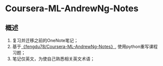 # Coursera-ML-AndrewNg-Notes

## 概述

1. 复习并迁移之前的OneNote笔记；
2. 基于[《fengdu78/Coursera-ML-AndrewNg-Notes》](https://github.com/fengdu78/Coursera-ML-AndrewNg-Notes.git), 使用python重写课程习题；
3. 笔记仅英文，为使自己熟悉相关英文术语；